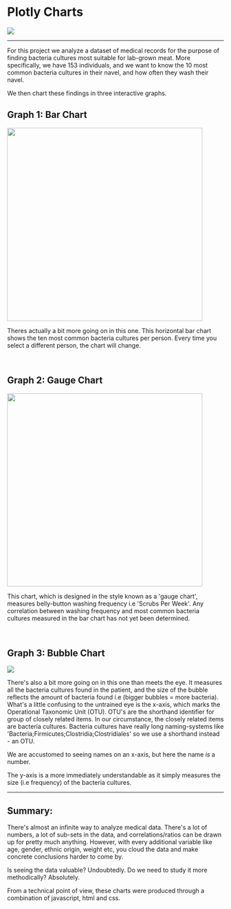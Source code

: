 # Plotly Charts
<img src="https://github.com/carlosjennings1991/plotly_charts/blob/main/medicalphoto.png">

---
For this project we analyze a dataset of medical records for the purpose of finding bacteria cultures most suitable for lab-grown meat. 
More specifically, we have 153 individuals, and we want to know the 10 most common bacteria cultures in their navel, and how often they wash their navel. 

We then chart these findings in three interactive graphs. 

## Graph 1: Bar Chart

<img src="https://github.com/carlosjennings1991/plotly_charts/blob/main/bar%20chart.png" width="454" height="448">

Theres actually a bit more going on in this one. This horizontal bar chart shows the ten most common bacteria cultures per person. Every time you select a different person, the chart will change. 

<br>

## Graph 2: Gauge Chart

<img src="https://github.com/carlosjennings1991/plotly_charts/blob/main/gauge%20chart.png" width="454" height="448">

This chart, which is designed in the style known as a 'gauge chart', measures belly-button washing frequency i.e 'Scrubs Per Week'. 
Any correlation between washing frequency and most common bacteria cultures measured in the bar chart has not yet been determined. 

<br>

## Graph 3: Bubble Chart

<img src="https://github.com/carlosjennings1991/plotly_charts/blob/main/bubble%20chart.png">

There's also a bit more going on in this one than meets the eye. It measures all the bacteria cultures found in the patient, and the size of the bubble reflects the amount of bacteria found i.e (bigger bubbles = more bacteria). What's a little confusing to the untrained eye is the x-axis, which marks the Operational Taxonomic Unit (OTU). OTU's are the shorthand identifier for group of closely related items. In our circumstance, the closely related items are bacteria cultures. Bacteria cultures have really long naming-systems like 'Bacteria;Firmicutes;Clostridia;Clostridiales' so we use a shorthand instead - an OTU. 

We are accustomed to seeing names on an x-axis, but here the name *is* a number. 

The y-axis is a more immediately understandable as it simply measures the size (i.e frequency) of the bacteria cultures. 

---

## Summary: 

There's almost an infinite way to analyze medical data. There's a lot of numbers, a lot of sub-sets in the data, and correlations/ratios can be drawn up for pretty much anything. However, with every additional variable like age, gender, ethnic origin, weight etc, you cloud the data and make concrete conclusions harder to come by. 

Is seeing the data valuable? Undoubtedly. Do we need to study it more methodically? Absolutely. 

From a technical point of view, these charts were produced through a combination of javascript, html and css. 

  
